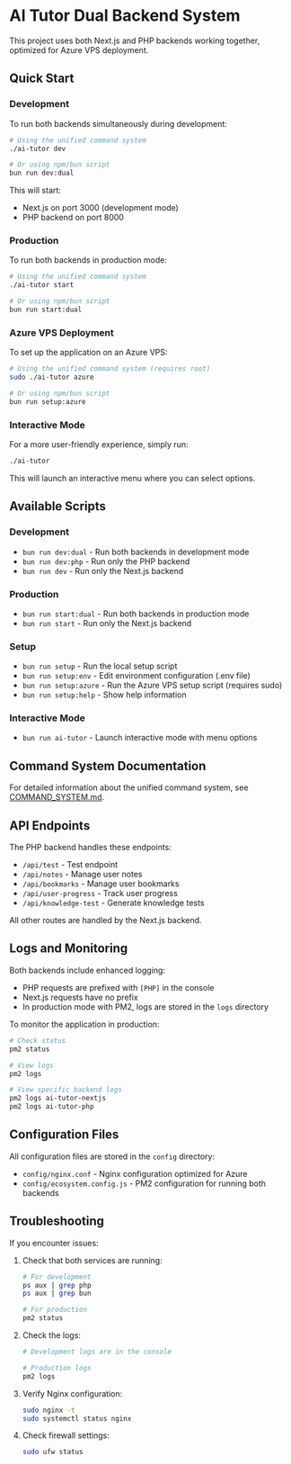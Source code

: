 # AI Tutor Dual Backend System

This project uses both Next.js and PHP backends working together, optimized for Azure VPS deployment.

## Quick Start

### Development

To run both backends simultaneously during development:

```bash
# Using the unified command system
./ai-tutor dev

# Or using npm/bun script
bun run dev:dual
```

This will start:
- Next.js on port 3000 (development mode)
- PHP backend on port 8000

### Production

To run both backends in production mode:

```bash
# Using the unified command system
./ai-tutor start

# Or using npm/bun script
bun run start:dual
```

### Azure VPS Deployment

To set up the application on an Azure VPS:

```bash
# Using the unified command system (requires root)
sudo ./ai-tutor azure

# Or using npm/bun script
bun run setup:azure
```

### Interactive Mode

For a more user-friendly experience, simply run:

```bash
./ai-tutor
```

This will launch an interactive menu where you can select options.

## Available Scripts

### Development
- `bun run dev:dual` - Run both backends in development mode
- `bun run dev:php` - Run only the PHP backend
- `bun run dev` - Run only the Next.js backend

### Production
- `bun run start:dual` - Run both backends in production mode
- `bun run start` - Run only the Next.js backend

### Setup
- `bun run setup` - Run the local setup script
- `bun run setup:env` - Edit environment configuration (.env file)
- `bun run setup:azure` - Run the Azure VPS setup script (requires sudo)
- `bun run setup:help` - Show help information

### Interactive Mode
- `bun run ai-tutor` - Launch interactive mode with menu options

## Command System Documentation

For detailed information about the unified command system, see [COMMAND_SYSTEM.md](COMMAND_SYSTEM.md).

## API Endpoints

The PHP backend handles these endpoints:

- `/api/test` - Test endpoint
- `/api/notes` - Manage user notes
- `/api/bookmarks` - Manage user bookmarks
- `/api/user-progress` - Track user progress
- `/api/knowledge-test` - Generate knowledge tests

All other routes are handled by the Next.js backend.

## Logs and Monitoring

Both backends include enhanced logging:

- PHP requests are prefixed with `[PHP]` in the console
- Next.js requests have no prefix
- In production mode with PM2, logs are stored in the `logs` directory

To monitor the application in production:

```bash
# Check status
pm2 status

# View logs
pm2 logs

# View specific backend logs
pm2 logs ai-tutor-nextjs
pm2 logs ai-tutor-php
```

## Configuration Files

All configuration files are stored in the `config` directory:

- `config/nginx.conf` - Nginx configuration optimized for Azure
- `config/ecosystem.config.js` - PM2 configuration for running both backends

## Troubleshooting

If you encounter issues:

1. Check that both services are running:
   ```bash
   # For development
   ps aux | grep php
   ps aux | grep bun

   # For production
   pm2 status
   ```

2. Check the logs:
   ```bash
   # Development logs are in the console

   # Production logs
   pm2 logs
   ```

3. Verify Nginx configuration:
   ```bash
   sudo nginx -t
   sudo systemctl status nginx
   ```

4. Check firewall settings:
   ```bash
   sudo ufw status
   ```
